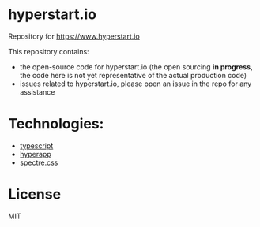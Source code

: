 # hyperstart.io

Repository for https://www.hyperstart.io

This repository contains:
 - the open-source code for hyperstart.io (the open sourcing **in progress**, the code here is not yet representative of the actual production code)
 - issues related to hyperstart.io, please open an issue in the repo for any assistance
 
 # Technologies:
  - [typescript](https://github.com/Microsoft/TypeScript)
  - [hyperapp](https://github.com/hyperapp/hyperapp)
  - [spectre.css](https://github.com/picturepan2/spectre)
 
 # License
 MIT
